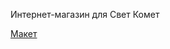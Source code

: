 <p>Интернет-магазин для Свет Комет</p>

<a href="https://bessondi.github.io/Svet-Komet/Index.html">Макет<a>
